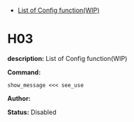 - [List of Config function(WIP)](#h03)

# H03

**description:** List of Config function(WIP)

**Command:** 
~~~
show_message <<< see_use
~~~

**Author:** 

**Status:** Disabled


